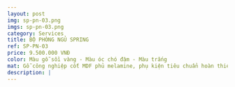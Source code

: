 ```yaml
---
layout: post
img: sp-pn-03.png
imgs: sp-pn-03.png
category: Services
title: BỘ PHÒNG NGỦ SPRING
ref: SP-PN-03
price: 9.500.000 VNĐ
color: Màu gỗ sồi vàng - Màu óc chó đậm - Màu trắng
mat: Gỗ công nghiệp cốt MDF phủ melamine, phụ kiện tiêu chuẩn hoàn thiện theo thiết kế
description: |
---
```

